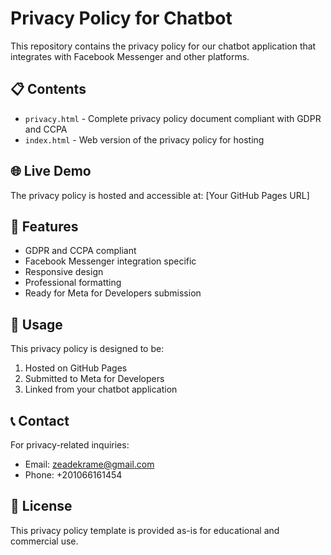 # Privacy Policy for Chatbot

This repository contains the privacy policy for our chatbot application that integrates with Facebook Messenger and other platforms.

## 📋 Contents

- `privacy.html` - Complete privacy policy document compliant with GDPR and CCPA
- `index.html` - Web version of the privacy policy for hosting

## 🌐 Live Demo

The privacy policy is hosted and accessible at: [Your GitHub Pages URL]

## 📱 Features

- GDPR and CCPA compliant
- Facebook Messenger integration specific
- Responsive design
- Professional formatting
- Ready for Meta for Developers submission

## 🚀 Usage

This privacy policy is designed to be:
1. Hosted on GitHub Pages
2. Submitted to Meta for Developers
3. Linked from your chatbot application

## 📞 Contact

For privacy-related inquiries:
- Email: zeadekrame@gmail.com
- Phone: +201066161454

## 📄 License

This privacy policy template is provided as-is for educational and commercial use.
